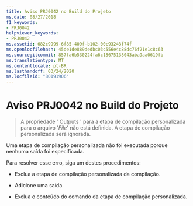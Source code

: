 ```yaml
---
title: Aviso PRJ0042 no Build do Projeto
ms.date: 08/27/2018
f1_keywords:
- PRJ0042
helpviewer_keywords:
- PRJ0042
ms.assetid: 682c9999-6f85-409f-b102-00c93243f74f
ms.openlocfilehash: 45de1de889dedbc03c556e4c88dc76f21e1c8c63
ms.sourcegitcommit: 857fa6b530224fa6c18675138043aba9aa0619fb
ms.translationtype: MT
ms.contentlocale: pt-BR
ms.lasthandoff: 03/24/2020
ms.locfileid: "80191906"
---
```

# <a name="project-build-warning-prj0042"></a>Aviso PRJ0042 no Build do Projeto

> A propriedade ' Outputs ' para a etapa de compilação personalizada para o arquivo '*File*' não está definida. A etapa de compilação personalizada será ignorada.

Uma etapa de compilação personalizada não foi executada porque nenhuma saída foi especificada.

Para resolver esse erro, siga um destes procedimentos:

- Exclua a etapa de compilação personalizada da compilação.

- Adicione uma saída.

- Exclua o conteúdo do comando da etapa de compilação personalizada.
